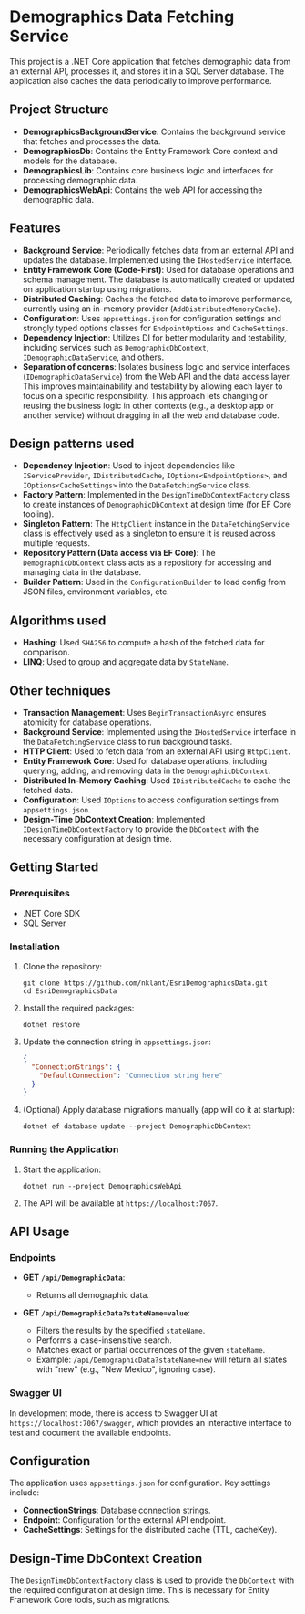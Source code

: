 # Demographics Data Fetching Service

This project is a .NET Core application that fetches demographic data from an external API, processes it, and stores it in a SQL Server database. The application also caches the data periodically to improve performance. 

## Project Structure

- **DemographicsBackgroundService**: Contains the background service that fetches and processes the data.
- **DemographicsDb**: Contains the Entity Framework Core context and models for the database.
- **DemographicsLib**: Contains core business logic and interfaces for processing demographic data.
- **DemographicsWebApi**: Contains the web API for accessing the demographic data.

## Features

- **Background Service**: Periodically fetches data from an external API and updates the database. Implemented using the `IHostedService` interface.
- **Entity Framework Core (Code-First)**: Used for database operations and schema management. The database is automatically created or updated on application startup using migrations.
- **Distributed Caching**: Caches the fetched data to improve performance, currently using an in-memory provider (`AddDistributedMemoryCache`).
- **Configuration**: Uses `appsettings.json` for configuration settings and strongly typed options classes for `EndpointOptions` and `CacheSettings`.
- **Dependency Injection**: Utilizes DI for better modularity and testability, including services such as `DemographicDbContext`, `IDemographicDataService`, and others.
- **Separation of concerns**: Isolates business logic and service interfaces (`IDemographicDataService`) from the Web API and the data access layer. This improves maintainability and testability by allowing each layer to focus on a specific responsibility. This approach lets changing or reusing the business logic in other contexts (e.g., a desktop app or another service) without dragging in all the web and database code.

## Design patterns used

- **Dependency Injection**: Used to inject dependencies like `IServiceProvider`, `IDistributedCache`, `IOptions<EndpointOptions>`, and `IOptions<CacheSettings>` into the `DataFetchingService` class.
- **Factory Pattern**: Implemented in the `DesignTimeDbContextFactory` class to create instances of `DemographicDbContext` at design time (for EF Core tooling).
- **Singleton Pattern**: The `HttpClient` instance in the `DataFetchingService` class is effectively used as a singleton to ensure it is reused across multiple requests.
- **Repository Pattern (Data access via EF Core)**: The `DemographicDbContext` class acts as a repository for accessing and managing data in the database.
- **Builder Pattern**: Used in the `ConfigurationBuilder` to load config from JSON files, environment variables, etc.

## Algorithms used
- **Hashing**: Used `SHA256` to compute a hash of the fetched data for comparison.
- **LINQ**: Used to group and aggregate data by `StateName`.

## Other techniques
- **Transaction Management**: Uses `BeginTransactionAsync` ensures atomicity for database operations.
- **Background Service**: Implemented using the `IHostedService` interface in the `DataFetchingService` class to run background tasks.
- **HTTP Client**: Used to fetch data from an external API using `HttpClient`.
- **Entity Framework Core**: Used for database operations, including querying, adding, and removing data in the `DemographicDbContext`.
- **Distributed In-Memory Caching**: Used `IDistributedCache` to cache the fetched data.
- **Configuration**: Used `IOptions` to access configuration settings from `appsettings.json`.
- **Design-Time DbContext Creation**: Implemented `IDesignTimeDbContextFactory` to provide the `DbContext` with the necessary configuration at design time.

## Getting Started

### Prerequisites

- .NET Core SDK
- SQL Server

### Installation

1. Clone the repository:
    ```shell
    git clone https://github.com/nklant/EsriDemographicsData.git
    cd EsriDemographicsData
    ```

2. Install the required packages:
    ```shell
    dotnet restore
    ```

3. Update the connection string in `appsettings.json`:
    ```json
    {
      "ConnectionStrings": {
        "DefaultConnection": "Connection string here"
      }
    }
    ```

4. (Optional) Apply database migrations manually (app will do it at startup):
    ```shell
    dotnet ef database update --project DemographicDbContext
    ```

### Running the Application

1. Start the application:
    ```shell
    dotnet run --project DemographicsWebApi
    ```

2. The API will be available at `https://localhost:7067`.

## API Usage

### Endpoints

- **GET `/api/DemographicData`**: 
  - Returns all demographic data.

- **GET `/api/DemographicData?stateName=value`**: 
  - Filters the results by the specified `stateName`.
  - Performs a case-insensitive search.
  - Matches exact or partial occurrences of the given `stateName`.
  - Example: `/api/DemographicData?stateName=new` will return all states with "new" (e.g., "New Mexico", ignoring case).

### Swagger UI

In development mode, there is access to Swagger UI at `https://localhost:7067/swagger`, which provides an interactive interface to test and document the available endpoints.

## Configuration

The application uses `appsettings.json` for configuration. Key settings include:

- **ConnectionStrings**: Database connection strings.
- **Endpoint**: Configuration for the external API endpoint.
- **CacheSettings**: Settings for the distributed cache (TTL, cacheKey).

## Design-Time DbContext Creation

The `DesignTimeDbContextFactory` class is used to provide the `DbContext` with the required configuration at design time. This is necessary for Entity Framework Core tools, such as migrations.
